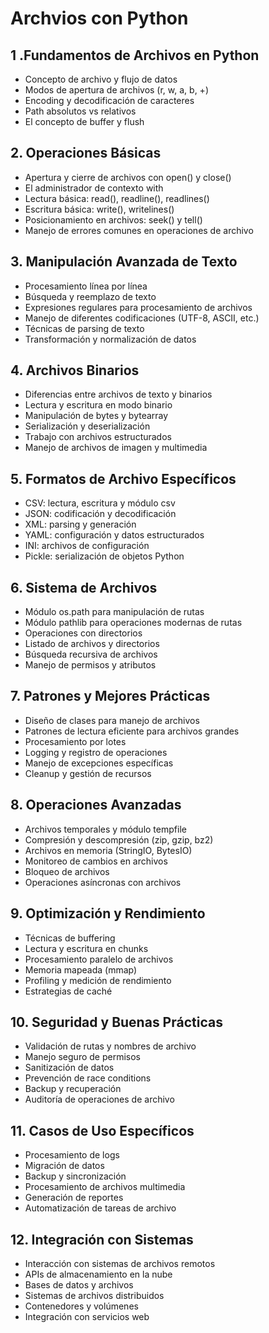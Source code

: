 # Archvios con Python

## 1 .Fundamentos de Archivos en Python

- Concepto de archivo y flujo de datos
- Modos de apertura de archivos (r, w, a, b, +)
- Encoding y decodificación de caracteres
- Path absolutos vs relativos
- El concepto de buffer y flush

## 2. Operaciones Básicas

- Apertura y cierre de archivos con open() y close()
- El administrador de contexto with
- Lectura básica: read(), readline(), readlines()
- Escritura básica: write(), writelines()
- Posicionamiento en archivos: seek() y tell()
- Manejo de errores comunes en operaciones de archivo

## 3. Manipulación Avanzada de Texto

- Procesamiento línea por línea
- Búsqueda y reemplazo de texto
- Expresiones regulares para procesamiento de archivos
- Manejo de diferentes codificaciones (UTF-8, ASCII, etc.)
- Técnicas de parsing de texto
- Transformación y normalización de datos

## 4. Archivos Binarios

- Diferencias entre archivos de texto y binarios
- Lectura y escritura en modo binario
- Manipulación de bytes y bytearray
- Serialización y deserialización
- Trabajo con archivos estructurados
- Manejo de archivos de imagen y multimedia

## 5. Formatos de Archivo Específicos

- CSV: lectura, escritura y módulo csv
- JSON: codificación y decodificación
- XML: parsing y generación
- YAML: configuración y datos estructurados
- INI: archivos de configuración
- Pickle: serialización de objetos Python

## 6. Sistema de Archivos

- Módulo os.path para manipulación de rutas
- Módulo pathlib para operaciones modernas de rutas
- Operaciones con directorios
- Listado de archivos y directorios
- Búsqueda recursiva de archivos
- Manejo de permisos y atributos

## 7. Patrones y Mejores Prácticas

- Diseño de clases para manejo de archivos
- Patrones de lectura eficiente para archivos grandes
- Procesamiento por lotes
- Logging y registro de operaciones
- Manejo de excepciones específicas
- Cleanup y gestión de recursos

## 8. Operaciones Avanzadas

- Archivos temporales y módulo tempfile
- Compresión y descompresión (zip, gzip, bz2)
- Archivos en memoria (StringIO, BytesIO)
- Monitoreo de cambios en archivos
- Bloqueo de archivos
- Operaciones asíncronas con archivos

## 9. Optimización y Rendimiento

- Técnicas de buffering
- Lectura y escritura en chunks
- Procesamiento paralelo de archivos
- Memoria mapeada (mmap)
- Profiling y medición de rendimiento
- Estrategias de caché

## 10. Seguridad y Buenas Prácticas

- Validación de rutas y nombres de archivo
- Manejo seguro de permisos
- Sanitización de datos
- Prevención de race conditions
- Backup y recuperación
- Auditoría de operaciones de archivo

## 11. Casos de Uso Específicos

- Procesamiento de logs
- Migración de datos
- Backup y sincronización
- Procesamiento de archivos multimedia
- Generación de reportes
- Automatización de tareas de archivo

## 12. Integración con Sistemas

- Interacción con sistemas de archivos remotos
- APIs de almacenamiento en la nube
- Bases de datos y archivos
- Sistemas de archivos distribuidos
- Contenedores y volúmenes
- Integración con servicios web
